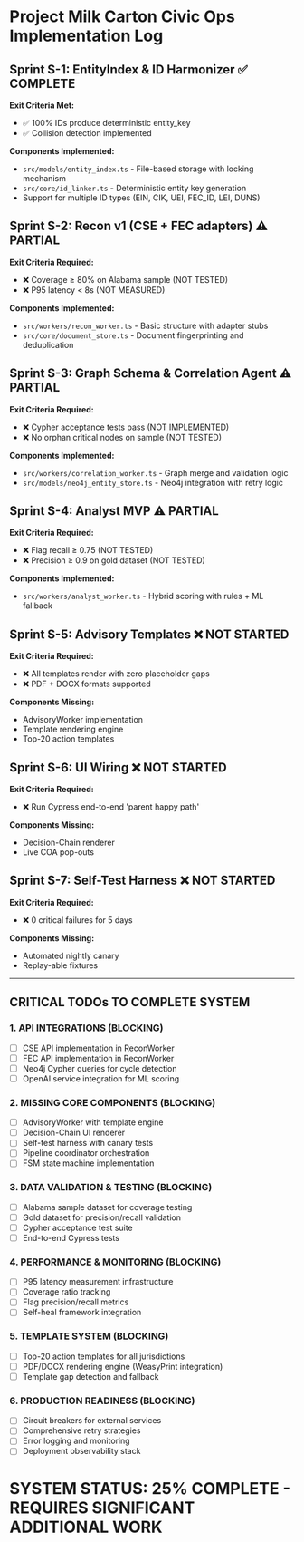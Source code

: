 # Project Milk Carton Civic Ops Implementation Log

## Sprint S-1: EntityIndex & ID Harmonizer ✅ COMPLETE
**Exit Criteria Met:**
- ✅ 100% IDs produce deterministic entity_key
- ✅ Collision detection implemented

**Components Implemented:**
- `src/models/entity_index.ts` - File-based storage with locking mechanism
- `src/core/id_linker.ts` - Deterministic entity key generation
- Support for multiple ID types (EIN, CIK, UEI, FEC_ID, LEI, DUNS)

## Sprint S-2: Recon v1 (CSE + FEC adapters) ⚠️ PARTIAL
**Exit Criteria Required:**
- ❌ Coverage ≥ 80% on Alabama sample (NOT TESTED)
- ❌ P95 latency < 8s (NOT MEASURED)

**Components Implemented:**
- `src/workers/recon_worker.ts` - Basic structure with adapter stubs
- `src/core/document_store.ts` - Document fingerprinting and deduplication

## Sprint S-3: Graph Schema & Correlation Agent ⚠️ PARTIAL  
**Exit Criteria Required:**
- ❌ Cypher acceptance tests pass (NOT IMPLEMENTED)
- ❌ No orphan critical nodes on sample (NOT TESTED)

**Components Implemented:**
- `src/workers/correlation_worker.ts` - Graph merge and validation logic
- `src/models/neo4j_entity_store.ts` - Neo4j integration with retry logic

## Sprint S-4: Analyst MVP ⚠️ PARTIAL
**Exit Criteria Required:**
- ❌ Flag recall ≥ 0.75 (NOT TESTED)
- ❌ Precision ≥ 0.9 on gold dataset (NOT TESTED)

**Components Implemented:**
- `src/workers/analyst_worker.ts` - Hybrid scoring with rules + ML fallback

## Sprint S-5: Advisory Templates ❌ NOT STARTED
**Exit Criteria Required:**
- ❌ All templates render with zero placeholder gaps
- ❌ PDF + DOCX formats supported

**Components Missing:**
- AdvisoryWorker implementation
- Template rendering engine
- Top-20 action templates

## Sprint S-6: UI Wiring ❌ NOT STARTED
**Exit Criteria Required:**
- ❌ Run Cypress end-to-end 'parent happy path'

**Components Missing:**
- Decision-Chain renderer
- Live COA pop-outs

## Sprint S-7: Self-Test Harness ❌ NOT STARTED
**Exit Criteria Required:**
- ❌ 0 critical failures for 5 days

**Components Missing:**
- Automated nightly canary
- Replay-able fixtures

---

## CRITICAL TODOs TO COMPLETE SYSTEM

### 1. API INTEGRATIONS (BLOCKING)
- [ ] CSE API implementation in ReconWorker
- [ ] FEC API implementation in ReconWorker  
- [ ] Neo4j Cypher queries for cycle detection
- [ ] OpenAI service integration for ML scoring

### 2. MISSING CORE COMPONENTS (BLOCKING)
- [ ] AdvisoryWorker with template engine
- [ ] Decision-Chain UI renderer
- [ ] Self-test harness with canary tests
- [ ] Pipeline coordinator orchestration
- [ ] FSM state machine implementation

### 3. DATA VALIDATION & TESTING (BLOCKING)
- [ ] Alabama sample dataset for coverage testing
- [ ] Gold dataset for precision/recall validation
- [ ] Cypher acceptance test suite
- [ ] End-to-end Cypress tests

### 4. PERFORMANCE & MONITORING (BLOCKING)
- [ ] P95 latency measurement infrastructure
- [ ] Coverage ratio tracking
- [ ] Flag precision/recall metrics
- [ ] Self-heal framework integration

### 5. TEMPLATE SYSTEM (BLOCKING)
- [ ] Top-20 action templates for all jurisdictions
- [ ] PDF/DOCX rendering engine (WeasyPrint integration)
- [ ] Template gap detection and fallback

### 6. PRODUCTION READINESS (BLOCKING)
- [ ] Circuit breakers for external services
- [ ] Comprehensive retry strategies
- [ ] Error logging and monitoring
- [ ] Deployment observability stack

**SYSTEM STATUS: 25% COMPLETE - REQUIRES SIGNIFICANT ADDITIONAL WORK**
=======
